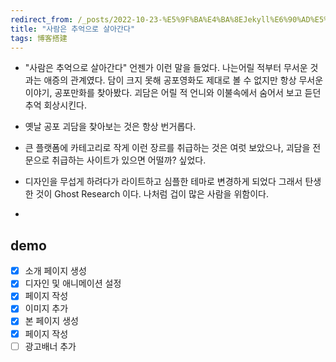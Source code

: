 ```yaml
---
redirect_from: /_posts/2022-10-23-%E5%9F%BA%E4%BA%8EJekyll%E6%90%AD%E5%BB%BA%E4%B8%AA%E4%BA%BA%E5%8D%9A%E5%AE%A2/
title: "사람은 추억으로 살아간다"
tags: 博客搭建
---
```


 - "사람은 추억으로 살아간다" 언젠가 이런 말을 들었다. 
 나는어릴 적부터 무서운 것과는 애증의 관계였다. 
 담이 크지 못해 공포영화도 제대로 볼 수 없지만 항상 무서운이야기, 공포만화를 찾아봤다.
 괴담은 어릴 적 언니와 이불속에서 숨어서 보고 듣던 추억 회상시킨다.

 - 옛날 공포 괴담을 찾아보는 것은 항상 번거롭다. 

 - 큰 플랫폼에 카테고리로 작게 이런 장르를 취급하는 것은 여럿 보았으나, 괴담을 전문으로 취급하는 사이트가 있으면 어떨까? 싶었다.

 - 디자인을 무섭게 하려다가 라이트하고 심플한 테마로 변경하게 되었다 그래서 탄생한 것이 Ghost Research 이다. 나처럼 겁이 많은 사람을 위함이다.

 - 


## demo
- [x] 소개 페이지 생성
- [x] 디자인 및 애니메이션 설정
- [x] 페이지 작성 
- [x] 이미지 추가
- [x] 본 페이지 생성
- [x] 페이지 작성
- [ ] 광고배너 추가

